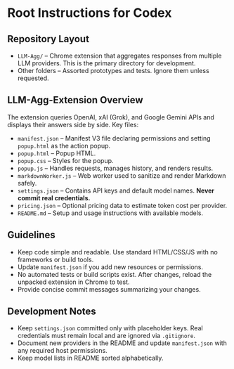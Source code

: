 # Root Instructions for Codex

## Repository Layout
- `LLM-Agg/` – Chrome extension that aggregates responses from multiple
  LLM providers. This is the primary directory for development.
- Other folders – Assorted prototypes and tests. Ignore them unless requested.

## LLM-Agg-Extension Overview
The extension queries OpenAI, xAI (Grok), and Google Gemini APIs and displays
their answers side by side. Key files:

- `manifest.json` – Manifest V3 file declaring permissions and setting
  `popup.html` as the action popup.
- `popup.html` – Popup HTML.
- `popup.css` – Styles for the popup.
- `popup.js` – Handles requests, manages history, and renders results.
- `markdownWorker.js` – Web worker used to sanitize and render Markdown safely.
- `settings.json` – Contains API keys and default model names. **Never commit real credentials.**
- `pricing.json` – Optional pricing data to estimate token cost per provider.
- `README.md` – Setup and usage instructions with available models.

## Guidelines
- Keep code simple and readable. Use standard HTML/CSS/JS with no frameworks or build tools.
- Update `manifest.json` if you add new resources or permissions.
- No automated tests or build scripts exist. After changes, reload the
  unpacked extension in Chrome to test.
- Provide concise commit messages summarizing your changes.

## Development Notes
- Keep `settings.json` committed only with placeholder keys. Real credentials
  must remain local and are ignored via `.gitignore`.
- Document new providers in the README and update `manifest.json` with any
  required host permissions.
- Keep model lists in README sorted alphabetically.
